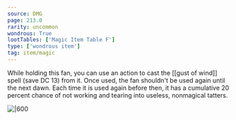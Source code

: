 ```yaml
---
source: DMG
page: 213.0
rarity: uncommon
wondrous: True
lootTables: ['Magic Item Table F']
type: ['wondrous item']
tag: item/magic
---
```


While holding this fan, you can use an action to cast the [[gust of wind]] spell (save DC 13) from it. Once used, the fan shouldn't be used again until the next dawn. Each time it is used again before then, it has a cumulative 20 percent chance of not working and tearing into useless, nonmagical tatters.


![|600](https://5e.tools/img/items/DMG/Wind%20Fan.jpg)